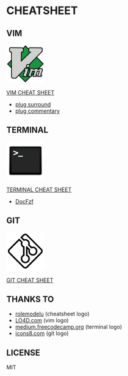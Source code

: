 # CHEATSHEET

## VIM
![vim logo](./img/vim.png)

[VIM CHEAT SHEET](./vim.md)
* [plug surround](./plug_surround.md)
* [plug commentary](./plug_commentary.md)


## TERMINAL
![terminal logo](./img/terminal.png)

[TERMINAL CHEAT SHEET](./terminal.md)
* [DocFzf](./docFzf.md)


## GIT
![git logo](./img/git.png)

[GIT CHEAT SHEET](./git.md)


## THANKS TO
* [rolemodelu](http://rolemodelu.com) (cheatsheet logo)
* [LO4D.com](lo4d.com) (vim logo)
* [medium.freecodecamp.org](medium.freecodecamp.org/) (terminal logo)
* [icons8.com](icons8.com) (git logo)

## LICENSE
MIT
